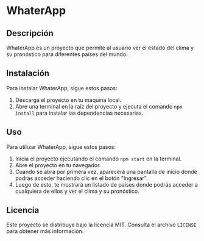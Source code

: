# WhaterApp

## Descripción

WhaterApp es un proyecto que permite al usuario ver el estado del clima y su pronóstico para diferentes países del mundo.

## Instalación

Para instalar WhaterApp, sigue estos pasos:

1. Descarga el proyecto en tu máquina local.
2. Abre una terminal en la raíz del proyecto y ejecuta el comando `npm install` para instalar las dependencias necesarias.

## Uso

Para utilizar WhaterApp, sigue estos pasos:

1. Inicia el proyecto ejecutando el comando `npm start` en la terminal.
2. Abre el proyecto en tu navegador.
3. Cuando se abra por primera vez, aparecerá una pantalla de inicio donde podrás acceder haciendo clic en el botón "Ingresar".
4. Luego de esto, te mostrará un listado de países donde podrás acceder a cualquiera de ellos y ver el clima y su pronóstico.

## Licencia

Este proyecto se distribuye bajo la licencia MIT. Consulta el archivo `LICENSE` para obtener más información.
